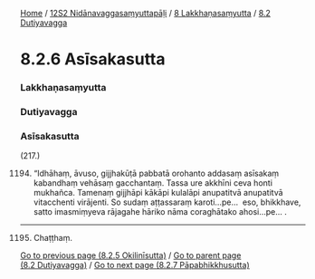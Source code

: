 
[Home](/) / [12S2 Nidānavaggasaṃyuttapāḷi](../../../12S2.md) / [8 Lakkhaṇasaṃyutta](../../8.md) / [8.2 Dutiyavagga](../8.2.md)

# 8.2.6 Asīsakasutta

### Lakkhaṇasaṃyutta

### Dutiyavagga

### Asīsakasutta

(217.)

1194. “Idhāhaṃ, āvuso, gijjhakūṭā pabbatā orohanto addasaṃ asīsakaṃ kabandhaṃ vehāsaṃ gacchantaṃ. Tassa ure akkhīni ceva honti mukhañca. Tamenaṃ gijjhāpi kākāpi kulalāpi anupatitvā anupatitvā vitacchenti virājenti. So sudaṃ aṭṭassaraṃ karoti…pe…  eso, bhikkhave, satto imasmiṃyeva rājagahe hāriko nāma coraghātako ahosi…pe… .

---

1195. Chaṭṭhaṃ.



[Go to previous page (8.2.5 Okilinīsutta)](8.2.5.md) / [Go to parent page (8.2 Dutiyavagga)](../8.2.md) / [Go to next page (8.2.7 Pāpabhikkhusutta)](8.2.7.md)


